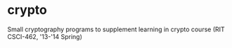 crypto
======

Small cryptography programs to supplement learning in crypto course (RIT CSCI-462, '13-'14 Spring)

